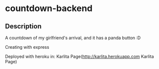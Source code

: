 # countdown-backend
## Description
A countdown of my girlfriend's arrival, and it has a panda button :D

Creating with express

Deployed with heroku in:
Karlita Page(http://karlita.herokuapp.com Karlita Page)
